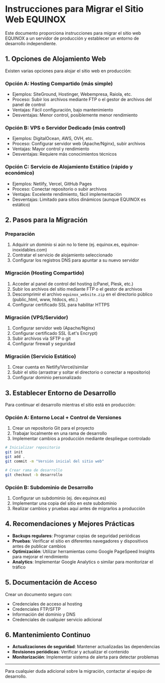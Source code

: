 # Instrucciones para Migrar el Sitio Web EQUINOX

Este documento proporciona instrucciones para migrar el sitio web EQUINOX a un servidor de producción y establecer un entorno de desarrollo independiente.

## 1. Opciones de Alojamiento Web

Existen varias opciones para alojar el sitio web en producción:

### Opción A: Hosting Compartido (más simple)
- Ejemplos: SiteGround, Hostinger, Webempresa, Raiola, etc.
- Proceso: Subir los archivos mediante FTP o el gestor de archivos del panel de control
- Ventajas: Fácil configuración, bajo mantenimiento
- Desventajas: Menor control, posiblemente menor rendimiento

### Opción B: VPS o Servidor Dedicado (más control)
- Ejemplos: DigitalOcean, AWS, OVH, etc.
- Proceso: Configurar servidor web (Apache/Nginx), subir archivos
- Ventajas: Mayor control y rendimiento
- Desventajas: Requiere más conocimientos técnicos

### Opción C: Servicio de Alojamiento Estático (rápido y económico)
- Ejemplos: Netlify, Vercel, GitHub Pages
- Proceso: Conectar repositorio o subir archivos
- Ventajas: Excelente rendimiento, fácil implementación
- Desventajas: Limitado para sitios dinámicos (aunque EQUINOX es estático)

## 2. Pasos para la Migración

### Preparación
1. Adquirir un dominio si aún no lo tiene (ej. equinox.es, equinox-inoxidables.com)
2. Contratar el servicio de alojamiento seleccionado
3. Configurar los registros DNS para apuntar a su nuevo servidor

### Migración (Hosting Compartido)
1. Acceder al panel de control del hosting (cPanel, Plesk, etc.)
2. Subir los archivos del sitio mediante FTP o el gestor de archivos
3. Descomprimir el archivo `equinox_website.zip` en el directorio público (public_html, www, htdocs, etc.)
4. Configurar certificado SSL para habilitar HTTPS

### Migración (VPS/Servidor)
1. Configurar servidor web (Apache/Nginx)
2. Configurar certificado SSL (Let's Encrypt)
3. Subir archivos vía SFTP o git
4. Configurar firewall y seguridad

### Migración (Servicio Estático)
1. Crear cuenta en Netlify/Vercel/similar
2. Subir el sitio (arrastrar y soltar el directorio o conectar a repositorio)
3. Configurar dominio personalizado

## 3. Establecer Entorno de Desarrollo

Para continuar el desarrollo mientras el sitio está en producción:

### Opción A: Entorno Local + Control de Versiones
1. Crear un repositorio Git para el proyecto
2. Trabajar localmente en una rama de desarrollo
3. Implementar cambios a producción mediante despliegue controlado

```bash
# Inicializar repositorio
git init
git add .
git commit -m "Versión inicial del sitio web"

# Crear rama de desarrollo
git checkout -b desarrollo
```

### Opción B: Subdominio de Desarrollo
1. Configurar un subdominio (ej. dev.equinox.es)
2. Implementar una copia del sitio en este subdominio
3. Realizar cambios y pruebas aquí antes de migrarlos a producción

## 4. Recomendaciones y Mejores Prácticas

- **Backups regulares**: Programar copias de seguridad periódicas
- **Pruebas**: Verificar el sitio en diferentes navegadores y dispositivos antes de publicar cambios
- **Optimización**: Utilizar herramientas como Google PageSpeed Insights para mejorar el rendimiento
- **Analytics**: Implementar Google Analytics o similar para monitorizar el tráfico

## 5. Documentación de Acceso

Crear un documento seguro con:
- Credenciales de acceso al hosting
- Credenciales FTP/SFTP
- Información del dominio y DNS
- Credenciales de cualquier servicio adicional

## 6. Mantenimiento Continuo

- **Actualizaciones de seguridad**: Mantener actualizadas las dependencias
- **Revisiones periódicas**: Verificar y actualizar el contenido
- **Monitorización**: Implementar sistema de alerta para detectar problemas

---

Para cualquier duda adicional sobre la migración, contactar al equipo de desarrollo.
